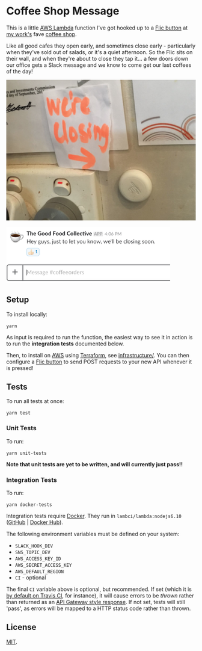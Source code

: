 # Coffee Shop Message

This is a little [AWS Lambda](https://aws.amazon.com/lambda/) function I've got hooked up to a [Flic button](https://flic.io) at [my work's](https://www.chromatix.com.au/) fave [coffee shop](https://www.instagram.com/tgfcollective/).

Like all good cafes they open early, and sometimes close early - particularly when they've sold out of salads, or it's a quiet afternoon. So the Flic sits on their wall, and when they're about to close they tap it... a few doors down our office gets a Slack message and we know to come get our last coffees of the day!

![The Flic button on the wall at The Good Food Collective](flic-button.png?raw=true "The Flic button on the wall at The Good Food Collective")

![The message as seen in our coffee-specific Slack channel](slack-screenshot.png?raw=true "The message as seen in our coffee-specific Slack channel")

## Setup

To install locally:

    yarn

As input is required to run the function, the easiest way to see it in action is to run the **integration tests** documented below.

Then, to install on [AWS](https://aws.amazon.com/) using [Terraform](https://www.terraform.io), see [infrastructure/](infrastructure/). You can then configure a [Flic button](https://flic.io) to send POST requests to your new API whenever it is pressed!

## Tests

To run all tests at once:

    yarn test

### Unit Tests

To run:

    yarn unit-tests

**Note that unit tests are yet to be written, and will currently just pass!!**

### Integration Tests

To run:

    yarn docker-tests

Integration tests require [Docker](https://docs.docker.com/install/). They run in `lambci/lambda:nodejs6.10` ([GitHub](https://github.com/lambci/docker-lambda) | [Docker Hub](https://hub.docker.com/r/lambci/lambda/)).

The following environment variables must be defined on your system:

* `SLACK_HOOK_DEV`
* `SNS_TOPIC_DEV`
* `AWS_ACCESS_KEY_ID`
* `AWS_SECRET_ACCESS_KEY`
* `AWS_DEFAULT_REGION`
* `CI` - optional

The final `CI` variable above is optional, but recommended. If set (which it is [by default on Travis CI](https://docs.travis-ci.com/user/environment-variables/#Default-Environment-Variables), for instance), it will cause errors to be _thrown_ rather than returned as an [API Gateway style response](https://docs.aws.amazon.com/apigateway/latest/developerguide/handle-errors-in-lambda-integration.html). If not set, tests will still 'pass', as errors will be mapped to a HTTP status code rather than thrown.

## License

[MIT](LICENSE).
